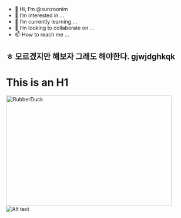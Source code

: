 - 👋 Hi, I’m @sunzoonim
- 👀 I’m interested in ...
- 🌱 I’m currently learning ...
- 💞️ I’m looking to collaborate on ...
- 📫 How to reach me ...

<!---
sunzoonim/sunzoonim is a ✨ special ✨ repository because its `README.md` (this file) appears on your GitHub profile.
You can click the Preview link to take a look at your changes.
--->
ㅎ 모르겠지만 해보자 그래도 해야한다.
gjwjdghkqk
--------------
This is an H1
=============
<img src="https://cdn.pixabay.com/photo/2019/07/24/10/16/poppy-4359796_960_720.jpg" width="450px" height="300px" title="px(픽셀) 크기 설정" alt="RubberDuck"></img><br/>
![Alt text](https://cdn.pixabay.com/photo/2019/07/24/10/16/poppy-4359796_960_720.jpg)
